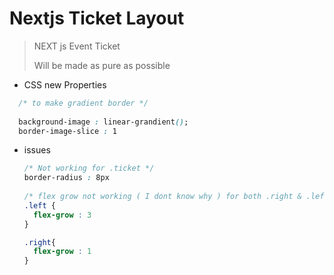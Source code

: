 # Nextjs Ticket Layout
> NEXT js Event Ticket 
> 
> Will be made as pure as possible


* CSS new Properties 
```css
  /* to make gradient border */
  
  background-image : linear-grandient();
  border-image-slice : 1
```

* issues 
  ```css
  /* Not working for .ticket */
  border-radius : 8px 
 
  /* flex grow not working ( I dont know why ) for both .right & .left */
  .left {
    flex-grow : 3
  }
  
  .right{
    flex-grow : 1 
  }
  
  ```

